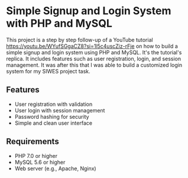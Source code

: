# Simple Signup and Login System with PHP and MySQL

This project is a step by step follow-up of a YouTube tutorial <https://youtu.be/WYufSGgaCZ8?si=1l5c4uscZiz-rFje> on how to build a simple signup and login system using PHP and MySQL. It's the tutorial's replica. It includes features such as user registration, login, and session management. It was after this that I was able to build a customized login system for my SIWES project task.

## Features

- User registration with validation
- User login with session management
- Password hashing for security
- Simple and clean user interface

## Requirements

- PHP 7.0 or higher
- MySQL 5.6 or higher
- Web server (e.g., Apache, Nginx)
